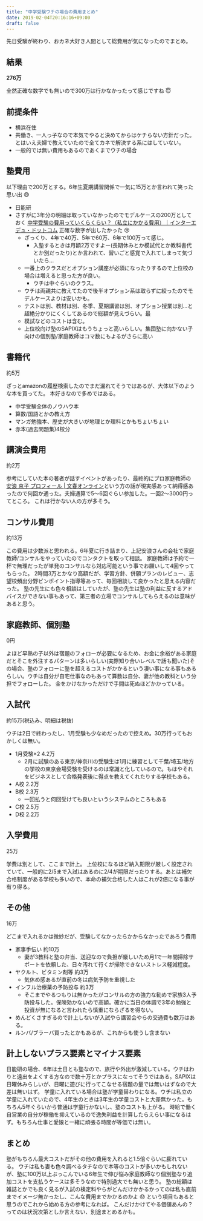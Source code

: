 ```yaml
---
title: "中学受験ウチの場合の費用まとめ"
date: 2019-02-04T20:16:16+09:00
draft: false
---
```


先日受験が終わり、おカネ大好き人間として総費用が気になったのでまとめ。

## 結果
**276万**

全然正確な数字でも無いので300万は行かなかったって感じですね :innocent:

## 前提条件

- 横浜在住
- 共働き、一人っ子なので本気でやると決めてからはケチらない方針だった。とはいえ夫婦で教えていたので全てカネで解決する系にはしていない。
- 一般的では無い費用もあるのであくまでウチの場合

## 塾費用
以下理由で200万とする。6年生夏期講習関係で一気に15万とか言われて笑った思い出 :sweat_smile:

- 日能研
- さすがに3年分の明細は取っていなかったのでモデルケースの200万としておく [中学受験の費用っていくらくらい？（私立にかかる費用）｜インターエデュ・ドットコム](https://www.inter-edu.com/article/exam/exam_02/) 正確な数字が出したかった :cry:
  - ざっくり、4年で40万、5年で60万、6年で100万って感じ。
    - 入塾するときは月額2万ですよー(長期休みとか模試代とか教科書代とか別だったり)とか言われて、習いごと感覚で入れてしまって気づいたら…
  - 一番上のクラスだとオプション講座が必須になったりするので上位校の場合は増えると思った方が良い。
    - ウチは中ぐらいのクラス。
  - ウチは両親共に教えてたので後半オプション系は取らずに絞ったのでモデルケースよりは安いかも。
  - テストは別、教材は別、冬季、夏期講習は別、オプション授業は別…と超絶分かりにくくしてあるので総額が見えづらい。最
  - 模試などのコストは含む。
  - 上位校向け塾のSAPIXはもうちょっと高いらしい。集団塾に向かない子向けの個別塾/家庭教師はコマ数にもよるがさらに高い

## 書籍代
約5万

ざっとamazonの履歴検索したのでまだ漏れてそうではあるが、大体以下のような本を買ってた。
本好きなので多めではある。

- 中学受験全体のノウハウ本
- 算数/国語とかの教え方
- マンガ勉強本、歴史が大きいが地理とか理科とかもちょいちょい
- 赤本(過去問題集)4校分

## 講演会費用
約2万

参考にしていた本の著者が話すイベントがあったり、最終的にプロ家庭教師の [安浪 京子 プロフィール | 文春オンライン](http://bunshun.jp/search/author/%E5%AE%89%E6%B5%AA%20%E4%BA%AC%E5%AD%90)という方の話が現実感あって納得感あったので何回か通った。夫婦通算で5〜6回ぐらい参加した。一回2〜3000円ってところ。
これは行かない人の方が多そう。


## コンサル費用
約13万

この費用は少数派と思われる。6年夏に行き詰まり、上記安浪さんの会社で家庭教師/コンサルをやっていたのでコンタクトを取って相談。
家庭教師は予約で一杯で無理だったが単発のコンサルなら対応可能という事でお願いして4回やってもらった。
2時間3万とかなり高額だが、学習方針、併願プランのレビュー、志望校頻出分野ピンポイント指導等あって、毎回相談して良かったと思える内容だった。
塾の先生にも色々相談はしていたが、塾の先生は塾の利益に反するアドバイスができない事もあって、第三者の立場でコンサルしてもらえるのは意味があると思う。

## 家庭教師、個別塾
0円

よほど早熟の子以外は宿題のフォローが必要になるため、お金に余裕がある家庭だとそこを外注するパターンは多いらしい(実際知り合いレベルで話も聞いた)その場合、塾のフォローに塾を超えるコストがかかるという凄い事になる事もあるらしい。ウチは自分が自宅仕事なのもあって算数は自分、妻が他の教科という分担でフォローした。
金をかけなかっただけで手間は死ぬほどかかっている。

## 入試代
約15万(税込み、明細は税抜)

ウチは2日で終わったし、1月受験も少なめだったので控えめ。30万行ってもおかしくは無い。

- 1月受験×2 4.2万
  - 2月に試験のある東京/神奈川の受験生は1月に練習として千葉/埼玉/地方の学校の東京会場受験を受けるのは常識と化しているので。もはやそれをビジネスとして合格発表後に得点を教えてくれたりする学校もある。
- A校 2.2万
- B校 2.3万
  - 一回払うと何回受けても良いというシステムのところもある
- C校 2.5万
- D校 2.2万

## 入学費用
25万

学費は別として、ここまで計上。
上位校になるほど納入期限が厳しく設定されていて、一般的に2/5まで入試はあるのに2/4が期限だったりする。あとは補欠合格制度がある学校も多いので、本命の補欠合格した人はこれが2倍になる事が有り得る。


## その他
16万

どこまで入れるかは微妙だが、受験してなかったらかからなかったであろう費用

- 家事手伝い 約10万
  - 妻が3教科と塾の弁当、送迎なので負担が厳しいため月1で一年間掃除サポートを依頼した、日々汚れて行くが掃除できないストレス軽減程度。
- ヤクルト、ビタミン剤等 約3万
  - 気休め感あるが直前の冬は病気予防を重視した
- インフル治療薬の予防投与 約3万
  - そこまでやるつもりは無かったがコンサルの方の強力な勧めで家族3人予防投与した。保険効かないので高額。確かに当日の体調で3年の勉強と投資が無になると言われたら慎重にならざるを得ない。
- めんどくさすぎるので計上しないが入試やら講習会やらの交通費も数万はある。
- ルンバ/ブラーバ買ったとかもあるが、これからも使うし含まない

## 計上しないプラス要素とマイナス要素
日能研の場合、6年は土日とも塾なので、旅行や外出が激減している。ウチはわりと遠出をよくする方なので数十万とかプラスになってそうではある。SAPIXは日曜休みらしいが、日曜に遊びに行ってこなせる宿題の量では無いはずなので大差は無いはず。
学童に入れている場合は塾が学童替わりになる。ウチは私立の学童に入れていたので、4年生のときは3年生の学童コストと大差無かった。もちろん5年ぐらいから普通は学童行かないし、塾のコストも上がる。
時給で働く自営業の自分が稼働を抑えているので逸失利益を計算したらえらい事になるはず。もちろん仕事と愛娘と一緒に頑張る時間が等価では無い。


## まとめ
塾がもちろん最大コストだがその他の費用を入れると1.5倍ぐらいに膨れている。
ウチは私も妻も色々調べるタチなので本等のコストが多いかもしれないが、塾に100万以上ぶっこんでいる6年生で伸び悩み家庭教師なり個別塾なり追加コストを支払うケースは多そうなので特別過大でも無いと思う。
塾の総額は雑誌とかでも良く見るが入試の検定料やらがどんだけかかるかってのは私も直前までイメージ無かったし、こんな費用までかかるのかよ :sweat: という項目もあると思うのでこれから始める方の参考になれば。
こんだけかけてやる価値あんの？ってのは状況次第としか言えない、別途まとめるかも。
